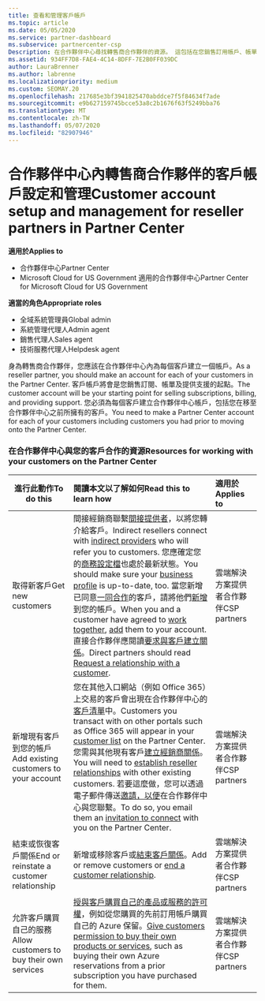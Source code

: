```yaml
---
title: 查看和管理客戶帳戶
ms.topic: article
ms.date: 05/05/2020
ms.service: partner-dashboard
ms.subservice: partnercenter-csp
Description: 在合作夥伴中心尋找轉售商合作夥伴的資源。 這包括在您銷售訂用帳戶、帳單或供應專案支援之前建立客戶帳戶。
ms.assetid: 934FF7D8-FAE4-4C14-8DFF-7E2B0FF039DC
author: LauraBrenner
ms.author: labrenne
ms.localizationpriority: medium
ms.custom: SEOMAY.20
ms.openlocfilehash: 217685e3bf3941825470abddce7f5f84634f7ade
ms.sourcegitcommit: e9b627159745bcce53a8c2b1676f63f5249bba76
ms.translationtype: MT
ms.contentlocale: zh-TW
ms.lasthandoff: 05/07/2020
ms.locfileid: "82907946"
---
```

# <a name="customer-account-setup-and-management-for-reseller-partners-in-partner-center"></a><span data-ttu-id="1db01-104">合作夥伴中心內轉售商合作夥伴的客戶帳戶設定和管理</span><span class="sxs-lookup"><span data-stu-id="1db01-104">Customer account setup and management for reseller partners in Partner Center</span></span>

<span data-ttu-id="1db01-105">**適用於**</span><span class="sxs-lookup"><span data-stu-id="1db01-105">**Applies to**</span></span>

-  <span data-ttu-id="1db01-106">合作夥伴中心</span><span class="sxs-lookup"><span data-stu-id="1db01-106">Partner Center</span></span>
-  <span data-ttu-id="1db01-107">Microsoft Cloud for US Government 適用的合作夥伴中心</span><span class="sxs-lookup"><span data-stu-id="1db01-107">Partner Center for Microsoft Cloud for US Government</span></span>

<span data-ttu-id="1db01-108">**適當的角色**</span><span class="sxs-lookup"><span data-stu-id="1db01-108">**Appropriate roles**</span></span>

- <span data-ttu-id="1db01-109">全域系統管理員</span><span class="sxs-lookup"><span data-stu-id="1db01-109">Global admin</span></span>
- <span data-ttu-id="1db01-110">系統管理代理人</span><span class="sxs-lookup"><span data-stu-id="1db01-110">Admin agent</span></span>
- <span data-ttu-id="1db01-111">銷售代理人</span><span class="sxs-lookup"><span data-stu-id="1db01-111">Sales agent</span></span>
- <span data-ttu-id="1db01-112">技術服務代理人</span><span class="sxs-lookup"><span data-stu-id="1db01-112">Helpdesk agent</span></span>

<span data-ttu-id="1db01-113">身為轉售商合作夥伴，您應該在合作夥伴中心內為每個客戶建立一個帳戶。</span><span class="sxs-lookup"><span data-stu-id="1db01-113">As a reseller partner, you should make an account for each of your customers in the Partner Center.</span></span> <span data-ttu-id="1db01-114">客戶帳戶將會是您銷售訂閱、帳單及提供支援的起點。</span><span class="sxs-lookup"><span data-stu-id="1db01-114">The customer account will be your starting point for selling subscriptions, billing, and providing support.</span></span> <span data-ttu-id="1db01-115">您必須為每個客戶建立合作夥伴中心帳戶，包括您在移至合作夥伴中心之前所擁有的客戶。</span><span class="sxs-lookup"><span data-stu-id="1db01-115">You need to make a Partner Center account for each of your customers including customers you had prior to moving onto the Partner Center.</span></span>

### <a name="resources-for-working-with-your-customers-on-the-partner-center"></a><span data-ttu-id="1db01-116">在合作夥伴中心與您的客戶合作的資源</span><span class="sxs-lookup"><span data-stu-id="1db01-116">Resources for working with your customers on the Partner Center</span></span>

|<span data-ttu-id="1db01-117">**進行此動作**</span><span class="sxs-lookup"><span data-stu-id="1db01-117">**To do this**</span></span>   |<span data-ttu-id="1db01-118">**閱讀本文以了解如何**</span><span class="sxs-lookup"><span data-stu-id="1db01-118">**Read this to learn how**</span></span>   |<span data-ttu-id="1db01-119">**適用於**</span><span class="sxs-lookup"><span data-stu-id="1db01-119">**Applies to**</span></span>|
|-----------------|:----------------------------|:--------------|
|<span data-ttu-id="1db01-120">取得新客戶</span><span class="sxs-lookup"><span data-stu-id="1db01-120">Get new customers</span></span>|<span data-ttu-id="1db01-121">間接經銷商聯繫[間接提供者](indirect-reseller-tasks-in-partner-center.md)，以將您轉介給客戶。</span><span class="sxs-lookup"><span data-stu-id="1db01-121">Indirect resellers connect with [indirect providers](indirect-reseller-tasks-in-partner-center.md) who will refer you to customers.</span></span> <span data-ttu-id="1db01-122">您應確定您的[商務設定檔](create-a-marketing-profile.md)也處於最新狀態。</span><span class="sxs-lookup"><span data-stu-id="1db01-122">You should make sure your [business profile](create-a-marketing-profile.md) is up-to-date, too.</span></span> <span data-ttu-id="1db01-123">當您新增已同意[一同合作](responding-to-referrals.md)的客戶，請將他們[新增](add-a-new-customer.md)到您的帳戶。</span><span class="sxs-lookup"><span data-stu-id="1db01-123">When you and a customer have agreed to [work together](responding-to-referrals.md), [add](add-a-new-customer.md) them to your account.</span></span> <span data-ttu-id="1db01-124">直接合作夥伴應閱讀[要求與客戶建立關係](request-a-relationship-with-a-customer.md)。</span><span class="sxs-lookup"><span data-stu-id="1db01-124">Direct partners should read [ Request a relationship with a customer](request-a-relationship-with-a-customer.md).</span></span>|<span data-ttu-id="1db01-125">雲端解決方案提供者合作夥伴</span><span class="sxs-lookup"><span data-stu-id="1db01-125">CSP partners</span></span>|
|<span data-ttu-id="1db01-126">新增現有客戶到您的帳戶</span><span class="sxs-lookup"><span data-stu-id="1db01-126">Add existing customers to your account</span></span>   | <span data-ttu-id="1db01-127">您在其他入口網站（例如 Office 365）上交易的客戶會出現在合作夥伴中心的[客戶清單](see-your-customer-list.md)中。</span><span class="sxs-lookup"><span data-stu-id="1db01-127">Customers you transact with on other portals such as Office 365 will appear in your [customer list](see-your-customer-list.md) on the Partner Center.</span></span> <span data-ttu-id="1db01-128">您需與其他現有客戶[建立經銷商關係](indirect-reseller-tasks-in-partner-center.md)。</span><span class="sxs-lookup"><span data-stu-id="1db01-128">You will need to [establish reseller relationships](indirect-reseller-tasks-in-partner-center.md) with other existing customers.</span></span> <span data-ttu-id="1db01-129">若要這麼做，您可以透過電子郵件傳送[邀請，以便](responding-to-referrals.md)在合作夥伴中心與您聯繫。</span><span class="sxs-lookup"><span data-stu-id="1db01-129">To do so, you email them an [invitation to connect](responding-to-referrals.md) with you on the Partner Center.</span></span>   | <span data-ttu-id="1db01-130">雲端解決方案提供者合作夥伴</span><span class="sxs-lookup"><span data-stu-id="1db01-130">CSP partners</span></span>   |
|<span data-ttu-id="1db01-131">結束或恢復客戶關係</span><span class="sxs-lookup"><span data-stu-id="1db01-131">End or reinstate a customer relationship</span></span>   | <span data-ttu-id="1db01-132">新增或移除客戶或[結束客戶關係](remove-a-relationship.md)。</span><span class="sxs-lookup"><span data-stu-id="1db01-132">Add or remove customers or [end a customer relationship](remove-a-relationship.md).</span></span>  |   <span data-ttu-id="1db01-133">雲端解決方案提供者合作夥伴</span><span class="sxs-lookup"><span data-stu-id="1db01-133">CSP partners</span></span> |
|<span data-ttu-id="1db01-134">允許客戶購買自己的服務</span><span class="sxs-lookup"><span data-stu-id="1db01-134">Allow customers to buy their own services</span></span>   | <span data-ttu-id="1db01-135">[授與客戶購買自己的產品或服務的許可權](give-customers-permission.md)，例如從您購買的先前訂用帳戶購買自己的 Azure 保留。</span><span class="sxs-lookup"><span data-stu-id="1db01-135">[Give customers permission to buy their own products or services](give-customers-permission.md), such as buying their own Azure reservations from a prior subscription you have purchased for them.</span></span>  | <span data-ttu-id="1db01-136">雲端解決方案提供者合作夥伴</span><span class="sxs-lookup"><span data-stu-id="1db01-136">CSP partners</span></span> |